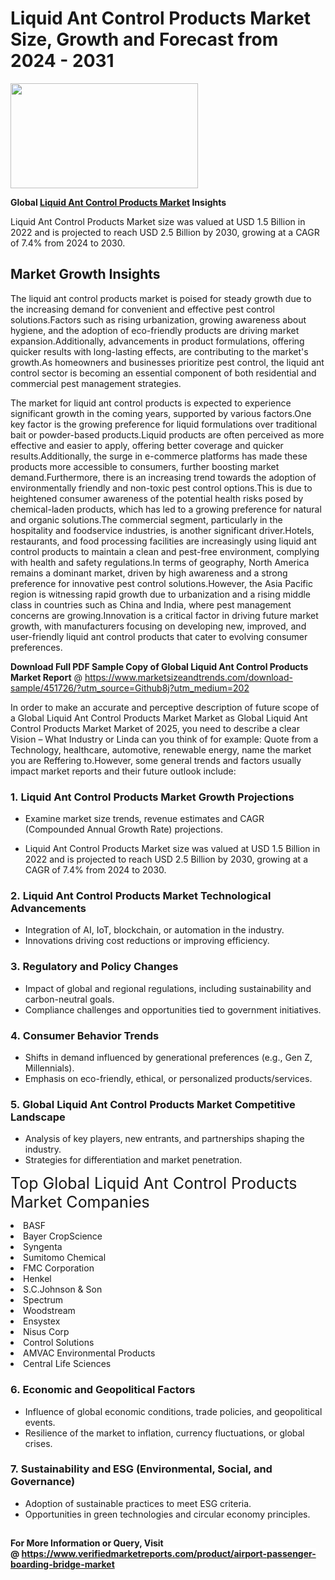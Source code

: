 <H1>Liquid Ant Control Products Market Size, Growth and Forecast from 2024 - 2031</H1><img class="aligncenter size-medium wp-image-584254" src="https://thirdeyenews.in/wp-content/uploads/2024/09/Global-Market-Research-300x168.jpeg" alt="" width="300" height="168" /><p><strong>Global&nbsp;<a href="https://www.marketsizeandtrends.com/download-sample/451726/?utm_source=Github8j?utm_medium=202">Liquid Ant Control Products Market</a> Insights</strong></p><p>Liquid Ant Control Products Market size was valued at USD 1.5 Billion in 2022 and is projected to reach USD 2.5 Billion by 2030, growing at a CAGR of 7.4% from 2024 to 2030.</p><p><h2>Market Growth Insights</h2> <p>The liquid ant control products market is poised for steady growth due to the increasing demand for convenient and effective pest control solutions.Factors such as rising urbanization, growing awareness about hygiene, and the adoption of eco-friendly products are driving market expansion.Additionally, advancements in product formulations, offering quicker results with long-lasting effects, are contributing to the market's growth.As homeowners and businesses prioritize pest control, the liquid ant control sector is becoming an essential component of both residential and commercial pest management strategies.</p> <p>The market for liquid ant control products is expected to experience significant growth in the coming years, supported by various factors.One key factor is the growing preference for liquid formulations over traditional bait or powder-based products.Liquid products are often perceived as more effective and easier to apply, offering better coverage and quicker results.Additionally, the surge in e-commerce platforms has made these products more accessible to consumers, further boosting market demand.Furthermore, there is an increasing trend towards the adoption of environmentally friendly and non-toxic pest control options.This is due to heightened consumer awareness of the potential health risks posed by chemical-laden products, which has led to a growing preference for natural and organic solutions.The commercial segment, particularly in the hospitality and foodservice industries, is another significant driver.Hotels, restaurants, and food processing facilities are increasingly using liquid ant control products to maintain a clean and pest-free environment, complying with health and safety regulations.In terms of geography, North America remains a dominant market, driven by high awareness and a strong preference for innovative pest control solutions.However, the Asia Pacific region is witnessing rapid growth due to urbanization and a rising middle class in countries such as China and India, where pest management concerns are growing.Innovation is a critical factor in driving future market growth, with manufacturers focusing on developing new, improved, and user-friendly liquid ant control products that cater to evolving consumer preferences.</p> <p><span class=""><strong>Download Full PDF Sample Copy of Global Liquid Ant Control Products Market Report</strong> @ <a href="https://www.marketsizeandtrends.com/download-sample/451726/?utm_source=Github8j?utm_medium=202" target="_blank">https://www.marketsizeandtrends.com/download-sample/451726/?utm_source=Github8j?utm_medium=202</a></span></p><p>In order to make an accurate and perceptive description of future scope of a Global&nbsp;Liquid Ant Control Products Market Market as Global&nbsp;Liquid Ant Control Products Market Market of 2025, you need to describe a clear Vision &ndash; What Industry or Linda can you think of for example: Quote from a Technology, healthcare, automotive, renewable energy, name the market you are Reffering to.However, some general trends and factors usually impact market reports and their future outlook include:</p><h3>1.&nbsp;<strong>Liquid Ant Control Products Market Growth Projections</strong></h3><ul><li>Examine market size trends, revenue estimates and CAGR (Compounded Annual Growth Rate) projections.</li><li><p>Liquid Ant Control Products Market size was valued at USD 1.5 Billion in 2022 and is projected to reach USD 2.5 Billion by 2030, growing at a CAGR of 7.4% from 2024 to 2030.</p></li></ul><h3>2.&nbsp;<strong>Liquid Ant Control Products Market Technological Advancements</strong></h3><ul><li>Integration of AI, IoT, blockchain, or automation in the industry.</li><li>Innovations driving cost reductions or improving efficiency.</li></ul><h3>3.&nbsp;<strong>Regulatory and Policy Changes</strong></h3><ul><li>Impact of global and regional regulations, including sustainability and carbon-neutral goals.</li><li>Compliance challenges and opportunities tied to government initiatives.</li></ul><h3>4.&nbsp;<strong>Consumer Behavior Trends</strong></h3><ul><li>Shifts in demand influenced by generational preferences (e.g., Gen Z, Millennials).</li><li>Emphasis on eco-friendly, ethical, or personalized products/services.</li></ul><h3>5.&nbsp;<strong>Global Liquid Ant Control Products Market Competitive Landscape</strong></h3><ul><li>Analysis of key players, new entrants, and partnerships shaping the industry.</li><li>Strategies for differentiation and market penetration.</li></ul><p data-pm-slice="1 1 []"><span style="color: inherit; font-family: inherit; font-size: 25px;">Top Global Liquid Ant Control Products Market Companies</span></p><div class="" data-test-id=""><p><li>BASF</li><li> Bayer CropScience</li><li> Syngenta</li><li> Sumitomo Chemical</li><li> FMC Corporation</li><li> Henkel</li><li> S.C.Johnson & Son</li><li> Spectrum</li><li> Woodstream</li><li> Ensystex</li><li> Nisus Corp</li><li> Control Solutions</li><li> AMVAC Environmental Products</li><li> Central Life Sciences</li></p></div><h3>6.&nbsp;<strong>Economic and Geopolitical Factors</strong></h3><ul><li>Influence of global economic conditions, trade policies, and geopolitical events.</li><li>Resilience of the market to inflation, currency fluctuations, or global crises.</li></ul><h3>7.&nbsp;<strong>Sustainability and ESG (Environmental, Social, and Governance)</strong></h3><ul><li>Adoption of sustainable practices to meet ESG criteria.</li><li>Opportunities in green technologies and circular economy principles.</li></ul><h2><strong style="font-size: 14px;">For More Information or Query, Visit @&nbsp;</strong><a style="background-color: #ffffff; font-size: 14px;" href="https://www.marketsizeandtrends.com/report/liquid-ant-control-products-market/" target="_blank">https://www.verifiedmarketreports.com/product/airport-passenger-boarding-bridge-market</a></h2>
